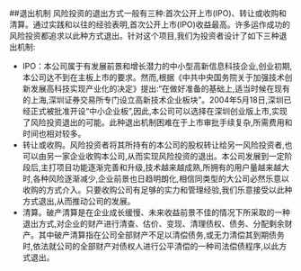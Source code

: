 ##退出机制
风险投资的退出方式一般有三种:首次公开上市(IPO)、转让或收购和清算。通过实践和以往的经验表明,首次公开上市(IPO)收益最高。许多运作成功的风险投资都追求以此种方式退出。针对这个项目,我们为投资者设计了如下三种退出机制:

* IPO：本公司属于有发展前景和增长潜力的中小型高新信息科技企业,创业初期,本公司达不到在主板上市的要求。然而,根据《中共中央国务院关于加强技术创新发展高科技实现产业化的决定》提出:“在做好准备的基础上,适当时候在现有的上海,深圳证券交易所专门设立高新技术企业板块”。2004年5月18日,深圳已经正式被批准开设“中小企业板”,因此,本公司可以选择在深圳创业版上市,实现了风险投资退出的可能。此种退出机制困难在于上市审批手续复杂,所需费用和时间也相对较多。
* 转让或收购。风险投资者将其所持有的本公司的股权转让给另一风险投资者,也可以由另一家企业收购本公司,从而实现风险投资的退出。本公司发展到一定阶段后,主打项目功能逐渐完善和升级,技术越来越成熟,所拥有的用户量越来越大时,各种风险逐渐减少,企业前景也日趋明朗化,相信同类型的大公司必然乐意以收购的方式介入。只要收购公司有足够的实力和管理经验,我们乐意接受以此种方式退出,从而推动公司的发展。
* 清算。破产清算是在企业成长缓慢、未来收益前景不佳的情况下所采取的一种退出方式,对企业的财产进行清查、估价、变现、清理债权、债务、分配剩余财产。其中破产清算指在公司全部财产不足以清偿债务,或无力清偿其到期债务时,依法就公司的全部财产对债权人进行公平清偿的一种司法偿债程序,以此方式退出。